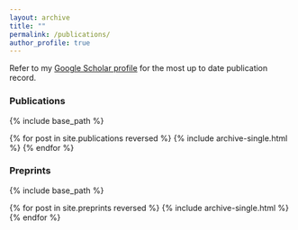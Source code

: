 ```yaml
---
layout: archive
title: ""
permalink: /publications/
author_profile: true
---
```


Refer to my [Google Scholar profile](https://scholar.google.co.in/citations?user=Xd5QJoEAAAAJ&hl=en&oi=ao) for the most up to date publication record.

### Publications

{% include base_path %}

{% for post in site.publications reversed %}
  {% include archive-single.html %}
{% endfor %}

### Preprints

{% include base_path %}

{% for post in site.preprints reversed %}
  {% include archive-single.html %}
{% endfor %}
